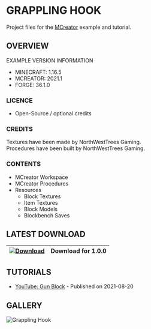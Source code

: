 # GRAPPLING HOOK
Project files for the [MCreator](https://mcreator.net/) example and tutorial.

## OVERVIEW
EXAMPLE VERSION INFORMATION

* MINECRAFT: 1.16.5
* MCREATOR: 2021.1
* FORGE: 36.1.0

### LICENCE
- Open-Source / optional credits

### CREDITS
Textures have been made by NorthWestTrees Gaming.    
Procedures have been built by NorthWestTrees Gaming.

### CONTENTS
* MCreator Workspace
* MCreator Procedures
* Resources
    * Block Textures
    * Item Textures
    * Block Models
    * Blockbench Saves

## LATEST DOWNLOAD
| [![Download](https://i.imgur.com/Xcxx2Gr.png)](https://github.com/MCreator-Examples/Grappling-Hook/files/7017794/grappling_hook_project_files.zip) | Download for 1.0.0 |
| --- | --- |

## TUTORIALS
* [YouTube: Gun Block](https://youtu.be/A7--HtsNao8) - Published on 2021-08-20

## GALLERY
![Grappling Hook](https://i.imgur.com/xltM7KA.png)
